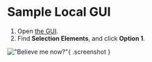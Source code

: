 # Sample Local GUI

1. Open [the GUI](http://localhost:8092).
2. Find **Selection Elements**, and click **Option 1**.

!["Believe me now?"](proof.png){ .screenshot }